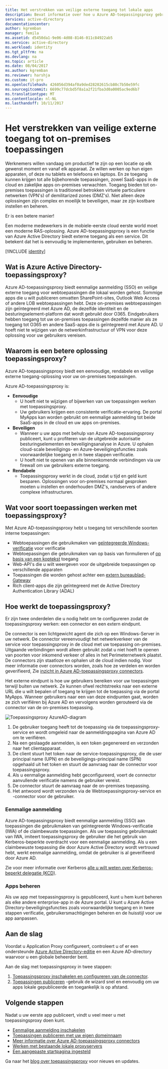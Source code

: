 ```yaml
---
title: Het verstrekken van veilige externe toegang tot lokale apps
description: Bevat informatie over hoe u Azure AD-toepassingsproxy gebruiken voor veilige externe toegang tot uw lokale apps.
services: active-directory
documentationcenter: 
author: kgremban
manager: femila
ms.assetid: d5450da1-9e06-4d08-8146-011c84922ab5
ms.service: active-directory
ms.workload: identity
ms.tgt_pltfrm: na
ms.devlang: na
ms.topic: article
ms.date: 08/04/2017
ms.author: kgremban
ms.reviewer: harshja
ms.custom: it-pro
ms.openlocfilehash: 426056d394af0a9ded28202615cb80c7b50e59fc
ms.sourcegitcommit: 6699c77dcbd5f8a1a2f21fba3d0a0005ac9ed6b7
ms.translationtype: MT
ms.contentlocale: nl-NL
ms.lasthandoff: 10/11/2017
---
```

# <a name="how-to-provide-secure-remote-access-to-on-premises-applications"></a>Het verstrekken van veilige externe toegang tot on-premises toepassingen

Werknemers willen vandaag om productief te zijn op een locatie op elk gewenst moment en vanaf elk apparaat. Ze willen werken op hun eigen apparaten, of deze nu tablets en telefoons en laptops. En ze toegang kunnen krijgen tot alle bijbehorende toepassingen, zowel SaaS-apps in de cloud en zakelijke apps on-premises verwachten. Toegang bieden tot on-premises toepassingen is traditioneel betrokken virtuele particuliere netwerken (VPN's) of demilitarized zones (DMZ's). Niet alleen deze oplossingen zijn complex en moeilijk te beveiligen, maar ze zijn kostbare instellen en beheren.

Er is een betere manier!

Een moderne medewerkers in de mobiele-eerste cloud eerste world moet een moderne RAS-oplossing. Azure AD-toepassingsproxy is een functie van Azure Active Directory biedt externe toegang als een service. Dit betekent dat het is eenvoudig te implementeren, gebruiken en beheren.

[!INCLUDE [identity](../../includes/azure-ad-licenses.md)]

## <a name="what-is-azure-active-directory-application-proxy"></a>Wat is Azure Active Directory-toepassingsproxy?
Azure AD-toepassingsproxy biedt eenmalige aanmelding (SSO) en veilige externe toegang voor webtoepassingen die lokaal worden gehost. Sommige apps die u wilt publiceren omvatten SharePoint-sites, Outlook Web Access of andere LOB webtoepassingen hebt. Deze on-premises webtoepassingen zijn geïntegreerd met Azure AD, de dezelfde identiteit en de besturingselement-platform dat wordt gebruikt door O365. Eindgebruikers hebben toegang tot uw on-premises toepassingen dezelfde manier als ze toegang tot O365 en andere SaaS-apps die is geïntegreerd met Azure AD. U hoeft niet te wijzigen van de netwerkinfrastructuur of VPN voor deze oplossing voor uw gebruikers vereisen.

## <a name="why-is-application-proxy-a-better-solution"></a>Waarom is een betere oplossing toepassingsproxy?
Azure AD-toepassingsproxy biedt een eenvoudige, rendabele en veilige externe toegang-oplossing voor uw on-premises toepassingen.

Azure AD-toepassingsproxy is:

* **Eenvoudige**
   * U hoeft niet te wijzigen of bijwerken van uw toepassingen werken met toepassingsproxy. 
   * Uw gebruikers krijgen een consistente verificatie-ervaring. De portal MyApps kan worden gebruikt om eenmalige aanmelding tot beide SaaS-apps in de cloud en uw apps on-premises. 
* **Beveiligen**
   * Wanneer u uw apps met behulp van Azure AD-toepassingsproxy publiceert, kunt u profiteren van de uitgebreide autorisatie besturingselementen en beveiligingsanalyse in Azure. U ophalen cloud-scale beveiligings- en Azure-beveiligingsfuncties zoals voorwaardelijke toegang en in twee stappen verificatie.
   * U hoeft niet te openen van alle binnenkomende verbindingen via uw firewall om uw gebruikers externe toegang. 
* **Rendabele**
   * Toepassingsproxy werkt in de cloud, zodat u tijd en geld kunt besparen. Oplossingen voor on-premises normaal gesproken moeten u instellen en onderhouden DMZ's, randservers of andere complexe infrastructuren.  

## <a name="what-kind-of-applications-work-with-application-proxy"></a>Wat voor soort toepassingen werken met toepassingsproxy?
Met Azure AD-toepassingsproxy hebt u toegang tot verschillende soorten interne toepassingen:

* Webtoepassingen die gebruikmaken van [geïntegreerde Windows-verificatie](active-directory-application-proxy-sso-using-kcd.md) voor verificatie  
* Webtoepassingen die gebruikmaken van op basis van formulieren of [op basis van een koptekst](application-proxy-ping-access.md) toegang  
* Web-API's die u wilt weergeven voor de uitgebreide toepassingen op verschillende apparaten  
* Toepassingen die worden gehost achter een [extern bureaublad-Gateway](application-proxy-publish-remote-desktop.md)  
* Rich client-apps die zijn geïntegreerd met de Active Directory Authentication Library (ADAL)

## <a name="how-does-application-proxy-work"></a>Hoe werkt de toepassingsproxy?
Er zijn twee onderdelen die u nodig hebt om te configureren zodat de toepassingsproxy werken: een connector en een extern eindpunt. 

De connector is een lichtgewicht agent die zich op een Windows-Server in uw netwerk. De connector vereenvoudigt het netwerkverkeer van de service voor toepassingsproxy in de cloud met uw toepassing on-premises. Uitgaande verbindingen wordt alleen gebruikt zodat u niet hoeft te openen van poorten voor inkomend verkeer of alles in het Perimeternetwerk plaatst. De connectors zijn staatloze en ophalen uit de cloud indien nodig. Voor meer informatie over connectors worden, zoals hoe ze verdelen en worden geverifieerd, Zie [inzicht in Azure AD-toepassingsproxy connectors](application-proxy-understand-connectors.md). 

Het externe eindpunt is hoe uw gebruikers bereiken voor uw toepassingen terwijl buiten uw netwerk. Ze kunnen ofwel rechtstreeks naar een externe URL die u wilt bepalen of toegang te krijgen tot de toepassing via de portal MyApps. Wanneer gebruikers naar een van deze eindpunten gaat, worden ze zich verifiëren bij Azure AD en vervolgens worden gerouteerd via de connector van de on-premises toepassing.

 ![Toepassingsproxy AzureAD-diagram](./media/active-directory-application-proxy-get-started/azureappproxxy.png)

1. De gebruiker toegang heeft tot de toepassing via de toepassingsproxy-service en wordt omgeleid naar de aanmeldingspagina van Azure AD om te verifiëren.
2. Na een geslaagde aanmelden, is een token gegenereerd en verzonden naar het clientapparaat.
3. De client stuurt het token naar de service-toepassingsproxy, die de user principal name (UPN) en de beveiligings-principal name (SPN) opgehaald uit het token en stuurt de aanvraag naar de connector voor toepassingsproxy.
4. Als u eenmalige aanmelding hebt geconfigureerd, voert de connector aanvullende verificatie namens de gebruiker vereist.
5. De connector stuurt de aanvraag naar de on-premises toepassing.  
6. Het antwoord wordt verzonden via de Webtoepassingsproxy-service en -connector voor de gebruiker.

### <a name="single-sign-on"></a>Eenmalige aanmelding
Azure AD-toepassingsproxy biedt eenmalige aanmelding (SSO) aan toepassingen die gebruikmaken van geïntegreerde Windows-verificatie (IWA) of de claimbewuste toepassingen. Als uw toepassing gebruikmaakt van IWA, imiteert toepassingsproxy de gebruiker die het gebruik van Kerberos-beperkte overdracht voor een eenmalige aanmelding. Als u een claimbewuste toepassing die door Azure Active Directory wordt vertrouwd hebt, werkt eenmalige aanmelding, omdat de gebruiker is al geverifieerd door Azure AD.

Zie voor meer informatie over Kerberos [alle u wilt weten over Kerberos-beperkt delegatie (KCD)](https://blogs.technet.microsoft.com/applicationproxyblog/2015/09/21/all-you-want-to-know-about-kerberos-constrained-delegation-kcd).

### <a name="managing-apps"></a>Apps beheren
Als uw app met toepassingsproxy is gepubliceerd, kunt u hem kunt beheren als elke andere enterprise-app in de Azure portal. U kunt u Azure Active Directory-beveiligingsfuncties zoals voorwaardelijke toegang en in twee stappen verificatie, gebruikersmachtigingen beheren en de huisstijl voor uw app aanpassen. 

## <a name="get-started"></a>Aan de slag

Voordat u Application Proxy configureert, controleert u of er een ondersteunde [Azure Active Directory-editie](https://azure.microsoft.com/pricing/details/active-directory/) en een Azure AD-directory waarvoor u een globale beheerder bent.

Aan de slag met toepassingsproxy in twee stappen:

1. [Toepassingsproxy inschakelen en configureren van de connector](active-directory-application-proxy-enable.md).    
2. [Toepassingen publiceren](active-directory-application-proxy-publish.md) -gebruik de wizard snel en eenvoudig om uw apps lokale gepubliceerde en toegankelijk is op afstand.

## <a name="whats-next"></a>Volgende stappen
Nadat u uw eerste app publiceert, vindt u veel meer u met toepassingsproxy doen kunt.

* [Eenmalige aanmelding inschakelen](active-directory-application-proxy-sso-using-kcd.md)
* [Toepassingen publiceren met uw eigen domeinnaam](active-directory-application-proxy-custom-domains.md)
* [Meer informatie over Azure AD-toepassingsproxy connectors](application-proxy-understand-connectors.md)
* [Werken met bestaande lokale proxyservers](application-proxy-working-with-proxy-servers.md) 
* [Een aangepaste startpagina ingesteld](application-proxy-office365-app-launcher.md)

Ga naar het [blog over toepassingsproxy](http://blogs.technet.com/b/applicationproxyblog/) voor nieuws en updates.

